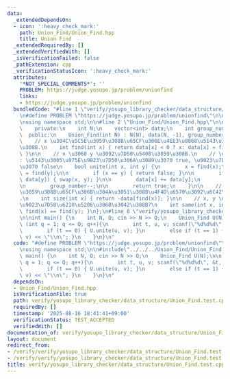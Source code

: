 ```yaml
---
data:
  _extendedDependsOn:
  - icon: ':heavy_check_mark:'
    path: Union_Find/Union_Find.hpp
    title: Union Find
  _extendedRequiredBy: []
  _extendedVerifiedWith: []
  _isVerificationFailed: false
  _pathExtension: cpp
  _verificationStatusIcon: ':heavy_check_mark:'
  attributes:
    '*NOT_SPECIAL_COMMENTS*': ''
    PROBLEM: https://judge.yosupo.jp/problem/unionfind
    links:
    - https://judge.yosupo.jp/problem/unionfind
  bundledCode: "#line 1 \"verify/yosupo_library_checker/data_structure/Union_Find.test.cpp\"\
    \n#define PROBLEM \"https://judge.yosupo.jp/problem/unionfind\"\n\n#include<bits/stdc++.h>\n\
    \nusing namespace std;\n\n#line 2 \"Union_Find/Union_Find.hpp\"\n\nclass Union_Find{\n\
    \    private:\n    int N;\n    vector<int> data;\n    int group_number;\n\n  \
    \  public:\n    Union_Find(int N) : N(N), data(N, -1), group_number(N) {}\n\n\
    \    // x \u304C\u5C5E\u3059\u308B\u65CF\u306E\u4EE3\u8868\u5143\u3092\u6C42\u3081\
    \u308B.\n    int find(int x) { return data[x] < 0 ? x: data[x] = find(data[x]);\
    \ }\n\n    // x \u3068 y \u3092\u7D50\u5408\u3059\u308B.\n    // \u8FD4\u308A\u5024\
    : \u5143\u3005\u975E\u9023\u7D50\u306A\u3089\u3070 true, \u9023\u7D50\u306A\u3089\
    \u3070 false\n    bool unite(int x, int y) {\n        x = find(x);\n        y\
    \ = find(y);\n\n        if (x == y) { return false; }\n\n        if (data[x] >\
    \ data[y]) { swap(x, y); }\n\n        data[x] += data[y];\n        data[y] = x;\n\
    \n        group_number--;\n\n        return true;\n    }\n\n    // x \u304C\u5C5E\
    \u3059\u308B\u65CF\u306B\u304A\u3051\u308B\u4F4D\u6570\u3092\u6C42\u3081\u308B\
    .\n    int size(int x) { return -data[find(x)]; }\n\n    // x, y \u306F\u540C\u3058\
    \u9023\u7D50\u6210\u5206\u306B\u3042\u308B?\n    int same(int x, int y) { return\
    \ find(x) == find(y); }\n};\n#line 8 \"verify/yosupo_library_checker/data_structure/Union_Find.test.cpp\"\
    \n\nint main() {\n    int N, Q; cin >> N >> Q;\n    Union_Find U(N);\n\n    for\
    \ (int q = 1; q <= Q; q++){\n        int t, u, v; scanf(\"%d%d%d\", &t, &u, &v);\n\
    \        if (t == 0) { U.unite(u, v); }\n        else if (t == 1) { cout << U.same(u,\
    \ v) << \"\\n\"; }\n    }\n}\n"
  code: "#define PROBLEM \"https://judge.yosupo.jp/problem/unionfind\"\n\n#include<bits/stdc++.h>\n\
    \nusing namespace std;\n\n#include\"../../../Union_Find/Union_Find.hpp\"\n\nint\
    \ main() {\n    int N, Q; cin >> N >> Q;\n    Union_Find U(N);\n\n    for (int\
    \ q = 1; q <= Q; q++){\n        int t, u, v; scanf(\"%d%d%d\", &t, &u, &v);\n\
    \        if (t == 0) { U.unite(u, v); }\n        else if (t == 1) { cout << U.same(u,\
    \ v) << \"\\n\"; }\n    }\n}\n"
  dependsOn:
  - Union_Find/Union_Find.hpp
  isVerificationFile: true
  path: verify/yosupo_library_checker/data_structure/Union_Find.test.cpp
  requiredBy: []
  timestamp: '2025-08-16 18:41:41+09:00'
  verificationStatus: TEST_ACCEPTED
  verifiedWith: []
documentation_of: verify/yosupo_library_checker/data_structure/Union_Find.test.cpp
layout: document
redirect_from:
- /verify/verify/yosupo_library_checker/data_structure/Union_Find.test.cpp
- /verify/verify/yosupo_library_checker/data_structure/Union_Find.test.cpp.html
title: verify/yosupo_library_checker/data_structure/Union_Find.test.cpp
---
```

